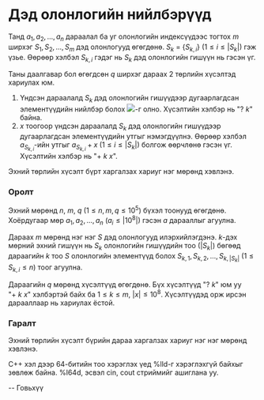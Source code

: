 Дэд олонлогийн нийлбэрүүд
=========================
Танд $a_1 , a_2 , ..., a_n$ дараалал ба уг олонлогийн индексүүдээс тогтох $m$ ширхэг $S_1, S_2,... , S_m$ дэд олонлогууд өгөгдөнө. $S_k$ = {$S_{k,i}$} ($1 ≤ i ≤ |S_k|$) гэж үзье. Өөрөөр хэлбэл $S_{k,i}$ гэдэг нь $S_k$ дэд олонлогийн гишүүн нь гэсэн үг.
 
Таны даалгавар бол өгөгдсөн $q$ ширхэг дараах $2$ төрлийн хүсэлтэд хариулах юм.
 
 1. Үндсэн дараалалд $S_k$ дэд олонлогийн гишүүдээр дугаарлагдсан элементүүдийн нийлбэр болох ![][1]-г  олно. Хүсэлтийн хэлбэр нь "$? \ k$" байна.
 2. $x$ тоогоор үндсэн дараалалд $S_k$ дэд олонлогийн гишүүдээр дугаарлагдсан элементүүдийн утгыг нэмэгдүүлнэ. Өөрөөр хэлбэл $a_{S_{k,i}}$-ийн утгыг $a_{S_{k,i}} + x$ ($1 ≤ i ≤ |S_k|$) болгож өөрчлөнө гэсэн үг. Хүсэлтийн хэлбэр нь "$+ \ k\ x$".
 
Эхний төрлийн хүсэлт бүрт харгалзах хариуг нэг мөрөнд хэвлэнэ.


### Оролт
Эхний мөрөнд $n$, $m$, $q$ ($1 ≤ n, m, q ≤10^5$) бүхэл тоонууд өгөгдөнө. Хоёрдугаар мөр $a_1, a_2, ..., a_n$ ($a_i ≤ |10^8|$) гэсэн $a$ дарааллыг агуулна. 

Дараах $m$ мөрөнд нэг нэг $S$ дэд олонлогууд илэрхийлэгдэнэ. $k$-дэх мөрний эхний гишүүн нь $S_k$ олонлогийн гишүүдийн тоо ($|S_k|$) бөгөөд дараагийн $k$ тоо $S$ олонлогийн элементүүд болох $S_{k,1}, S_{k,2}, ... , S_{k,|S_k|}$ ($1 ≤ S_{k,i} ≤ n$) тоог агуулна.
 
Дараагийн $q$ мөрөнд хүсэлтүүд өгөгдөнө. Бүх хүсэлтүүд "$? \ k$" юм уу "$+ \ k \ x$" хэлбэртэй байх ба $1 ≤ k ≤ m$, $|x| ≤ 10^8$. Хүсэлтүүдэд орж ирсэн дарааллаар нь хариулах ёстой.


### Гаралт
Эхний төрлийн хүсэлт бүрийн дараа харгалзах хариуг нэг нэг мөрөнд хэвлэнэ.
 
C++ хэл дээр 64-битийн тоо хэрэглэх үед %lld-г хэрэглэхгүй байхыг зөвлөж байна.
%I64d, эсвэл cin, cout стриймийг ашиглана уу.

  [1]: http://espresso.codeforces.com/6d0c103912105915deadec2dfbf3e852cfbce1fd.png
  
-- Говьхүү
